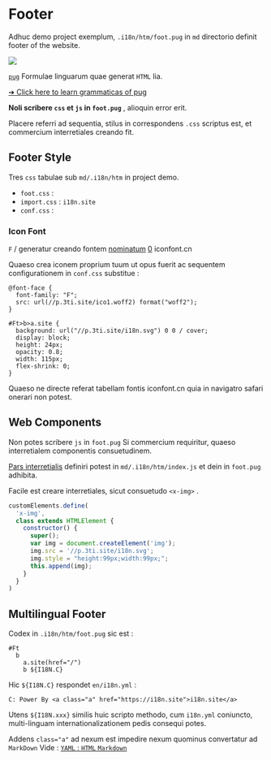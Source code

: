 # Footer

Adhuc demo project exemplum, `.i18n/htm/foot.pug` in `md` directorio definit footer of the website.

![](https://p.3ti.site/1721286077.avif)

[`pug`](https://pugjs.org) Formulae linguarum quae generat `HTML` lia.

[➔ Click here to learn grammaticas of pug](https://pugjs.org)

**Noli scribere `css` et `js` in `foot.pug`** , alioquin error erit.

Placere referri ad sequentia, stilus in correspondens `.css` scriptus est, et commercium interretiales creando fit.

## Footer Style

Tres `css` tabulae sub `md/.i18n/htm` in project demo.

* `foot.css` :
* `import.css` : `i18n.site`
* `conf.css` :

### Icon Font

`F` / generatur creando fontem [nominatum](https://www.iconfont.cn/?lang=zh) [0](https://www.iconfont.cn/?lang=en-us) iconfont.cn

Quaeso crea iconem proprium tuum ut opus fuerit ac sequentem configurationem in `conf.css` substitue :

```
@font-face {
  font-family: "F";
  src: url(//p.3ti.site/ico1.woff2) format("woff2");
}

#Ft>b>a.site {
  background: url("//p.3ti.site/i18n.svg") 0 0 / cover;
  display: block;
  height: 24px;
  opacity: 0.8;
  width: 115px;
  flex-shrink: 0;
}
```

Quaeso ne directe referat tabellam fontis iconfont.cn quia in navigatro safari onerari non potest.

## Web Components

Non potes scribere `js` in `foot.pug` Si commercium requiritur, quaeso interretialem componentis consuetudinem.

[Pars interretialis](https://www.freecodecamp.org/news/build-your-first-web-component/) definiri potest in `md/.i18n/htm/index.js` et dein in `foot.pug` adhibita.

Facile est creare interretiales, sicut consuetudo `<x-img>` .

```js
customElements.define(
  'x-img',
  class extends HTMLElement {
    constructor() {
      super();
      var img = document.createElement('img');
      img.src = '//p.3ti.site/i18n.svg';
      img.style = "height:99px;width:99px;";
      this.append(img);
    }
  }
)
```

## Multilingual Footer

Codex in `.i18n/htm/foot.pug` sic est :

```
#Ft
  b
    a.site(href="/")
    b ${I18N.C}
```

Hic `${I18N.C}` respondet `en/i18n.yml` :

```
C: Power By <a class="a" href="https://i18n.site">i18n.site</a>
```

Utens `${I18N.xxx}` similis huic scripto methodo, cum `i18n.yml` coniuncto, multi-linguam internationalizationem pedis consequi potes.

Addens `class="a"` ad nexum est impedire nexum quominus convertatur ad `MarkDown` Vide :
 [`YAML` : `HTML` `Markdown`](/i18/qa#H2)